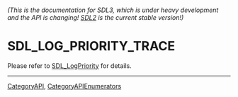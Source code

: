 ###### (This is the documentation for SDL3, which is under heavy development and the API is changing! [SDL2](https://wiki.libsdl.org/SDL2/) is the current stable version!)
# SDL_LOG_PRIORITY_TRACE

Please refer to [SDL_LogPriority](SDL_LogPriority) for details.

----
[CategoryAPI](CategoryAPI), [CategoryAPIEnumerators](CategoryAPIEnumerators)

